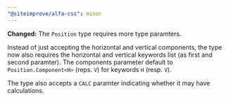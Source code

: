 ```yaml
---
"@siteimprove/alfa-css": minor
---
```


**Changed:** The `Position` type requires more type paramters.

Instead of just accepting the horizontal and vertical components, the type now also requires the horizontal and vertical keywords list (as first and second paramter). The components parameter default to `Position.Component<H>` (reps. `V`) for keywords `H` (resp. `V`).

The type also accepts a `CALC` paramter indicating whether it may have calculations.

